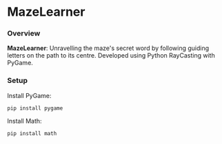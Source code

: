 
# MazeLearner
### Overview
**MazeLearner**: Unravelling the maze's secret word by following guiding letters on the path to its centre. Developed using 
Python RayCasting  with PyGame.



### Setup
Install PyGame:

`pip install pygame`

Install Math: 

`pip install math`





